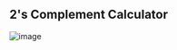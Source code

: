 ## 2's Complement Calculator


![image](https://github.com/Thisal-D/Thisal-D.github.io/assets/93121062/57333ef8-5de1-4270-a6fb-f1dd070eb063)
